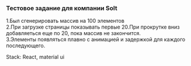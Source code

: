 ### Тестовое задание для компании Solt 

1.Был сгенерировать массив на 100 элементов <br>
2.При загрузке страницы показывать первые 20.При прокрутке вниз добавляеться еще по 20, пока массив не закончится.<br>
3.Элементы появляться плавно с анимацией и задержкой для каждого последующего.<br>

Stack: React, material ui